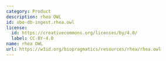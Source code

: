 ```yaml
---
category: Product
description: rhea OWL
id: obo-db-ingest.rhea.owl
license:
  id: https://creativecommons.org/licenses/by/4.0/
  label: CC-BY-4.0
name: rhea OWL
url: https://w3id.org/biopragmatics/resources/rhea/rhea.owl
---
```

